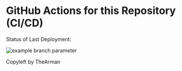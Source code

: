 # GitHub Actions for this Repository (CI/CD)

Status of Last Deployment:<br>


![example branch parameter](https://github.com/github/TheArman/cicd/workflows/github-actions-for-ci-cd.yml/badge.svg?branch=main)

Copyleft by TheArman
